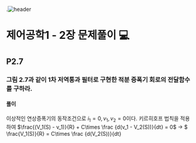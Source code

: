 .![header](https://capsule-render.vercel.app/api?type=wave&color=auto&height=300&section=header&text=Control-Systems-Engineering&fontSize=30)




#  제어공학1 - 2장 문제풀이 :computer: 



## P2.7 
### 그림 2.7과 같이 1차 저역통과 필터로 구현한 적분 증폭기 회로의 전달함수를 구하라.
#### 풀이

이상적인 연상증폭기의 동작조건으로  $i_1 =0,v_1,v_2=0$이다.
키르히호프 법칙을 적용하여  $\frac{(V_1(S) - v_1)}{R} + C\times \frac {d(v_1 - V_2(S))}{dt} = 0$  $\to$ $ \frac{V_1(S)}{R} =  C\times \frac {d(V_2(S))}{dt}
 

